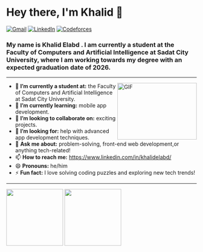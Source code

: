 <h1 align="left"> Hey there, I'm Khalid 👋 </h1>

<span>
  <a href="mailto:rory.aa60@gmail.com"><img alt="Gmail" src="https://img.shields.io/badge/-eb4336?style=flat-square&logo=Gmail&logoColor=white"></a>
</span>
<span>
  <a href="https://www.linkedin.com/in/khalidelabd/"><img alt="LinkedIn" src="https://img.shields.io/badge/-0075b5?style=flat-square&logo=Linkedin&logoColor=white"></a>
</span>
<span>
  <a href="https://codeforces.com/profile/khoulyo">
    <img src="https://img.shields.io/badge/Codeforces-gray?style=flat-square&logo=Codeforces&logoColor=white" alt="Codeforces">
  </a>
</span>



<h3 align="left">  My name is Khalid Elabd . I am currently a student at the Faculty of Computers and Artificial Intelligence at Sadat City University, where I am working towards my degree with an expected graduation date of 2026.</h3>

---
<img src="https://media.giphy.com/media/llarwdtFqG63IlqUR1/giphy.gif" width="210" height="150" align="right" alt="GIF">

- 🔭 **I’m currently a student at:** the Faculty of Computers and Artificial Intelligence at Sadat City University.
- 🌱 **I’m currently learning:** mobile app development.
- 👯 **I’m looking to collaborate on:** exciting projects.
- 🤔 **I’m looking for:** help with advanced app development techniques.
- 💬 **Ask me about:** problem-solving, front-end web development,or anything tech-related!
- 📫 **How to reach me:** https://www.linkedin.com/in/khalidelabd/
- 😄 **Pronouns:** he/him
- ⚡ **Fun fact:** I love solving coding puzzles and exploring new tech trends!
---
<span>
  <img height="150px" src="https://github-readme-stats.vercel.app/api?username=khalidKE&show_icons=true&hide_title=true&hide_border=true&theme=graywhite" />
  <img height="150px" src="https://github-readme-stats.vercel.app/api/top-langs/?username=khalidKE&show_icons=true&layout=compact&langs_count=6&hide_title=true&hide_border=true&theme=graywhite" />
</span>

